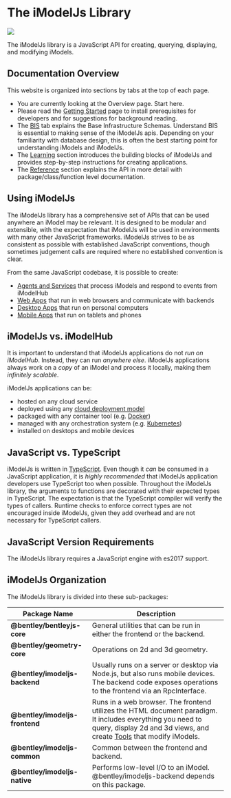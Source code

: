 # The iModelJs Library

![](./imodeljs.ico)

The iModelJs  library is a JavaScript API for creating, querying, displaying, and modifying iModels.

## Documentation Overview

This website is organized into sections by tabs at the top of each page.

* You are currently looking at the Overview page. Start here.
* Please read the [Getting Started](../getting-started/index.md) page to install prerequisites for developers and for suggestions for background reading.
* The [BIS](../bis/index.md) tab explains the Base Infrastructure Schemas. Understand BIS is essential to making sense of the iModelJs apis. Depending on your familiarity with database design, this is often the best starting point for understanding iModels and iModelJs.
* The [Learning](../learning/index) section introduces the building blocks of iModelJs and provides step-by-step instructions for creating applications.
* The [Reference](../reference/index) section explains the API in more detail with package/class/function level documentation.

## Using iModelJs

The iModelJs library has a comprehensive set of APIs that can be used anywhere an iModel may be relevant.
It is designed to be modular and extensible, with the expectation that iModelJs will be used in environments with many
other JavaScript frameworks. iModelJs strives to be as consistent as possible with established JavaScript conventions,
though sometimes judgement calls are required where no established convention is clear.

From the same JavaScript codebase, it is possible to create:

* [Agents and Services](./SoftwareArchitecture.md#web) that process iModels and respond to events from iModelHub
* [Web Apps](./SoftwareArchitecture.md#web) that run in web browsers and communicate with backends
* [Desktop Apps](./SoftwareArchitecture.md#desktop) that run on personal computers
* [Mobile Apps](./SoftwareArchitecture.md#mobile) that run on tablets and phones

## iModelJs vs. iModelHub

It is important to understand that iModelJs applications do not *run on iModelHub*. Instead, they can run *anywhere else*. iModelJs applications always work on a *copy* of an iModel and process it locally, making them *infinitely scalable*.

iModelJs applications can be:

* hosted on any cloud service
* deployed using any [cloud deployment model](https://en.wikipedia.org/wiki/Cloud_computing#Deployment_models)
* packaged with any container tool (e.g. [Docker](https://www.docker.com/))
* managed with any orchestration system (e.g. [Kubernetes](https://kubernetes.io/))
* installed on desktops and mobile devices

## JavaScript vs. TypeScript

iModelJs is written in [TypeScript](https://www.typescriptlang.org/). Even though it *can* be consumed in a JavaScript application, it is *highly recommended* that iModelJs application developers use TypeScript too when possible. Throughout the iModelJs library, the arguments to functions are decorated with their expected types in TypeScript. The expectation is that the TypeScript compiler will verify the types of callers. Runtime checks to enforce correct types are not encouraged inside iModelJs, given they add overhead and are not necessary for TypeScript callers.

## JavaScript Version Requirements

The iModelJs library requires a JavaScript engine with es2017 support.

## iModelJs Organization

The iModelJs library is divided into these sub-packages:

|Package Name|Description
|---|---
|**@bentley/bentleyjs-core**|General utilities that can be run in either the frontend or the backend.
|**@bentley/geometry-core**|Operations on 2d and 3d geometry.
|**@bentley/imodeljs-backend**|Usually runs on a server or desktop via Node.js, but also runs mobile devices. The backend code exposes operations to the frontend via an RpcInterface.
|**@bentley/imodeljs-frontend**|Runs in a web browser. The frontend utilizes the HTML document paradigm. It includes everything you need to query, display 2d and 3d views, and create [Tools](../learning/frontend/Tool) that modify iModels.
|**@bentley/imodeljs-common**|Common between the frontend and backend.
|**@bentley/imodeljs-native**|Performs low-level I/O to an iModel. @bentley/imodeljs-backend depends on this package.
